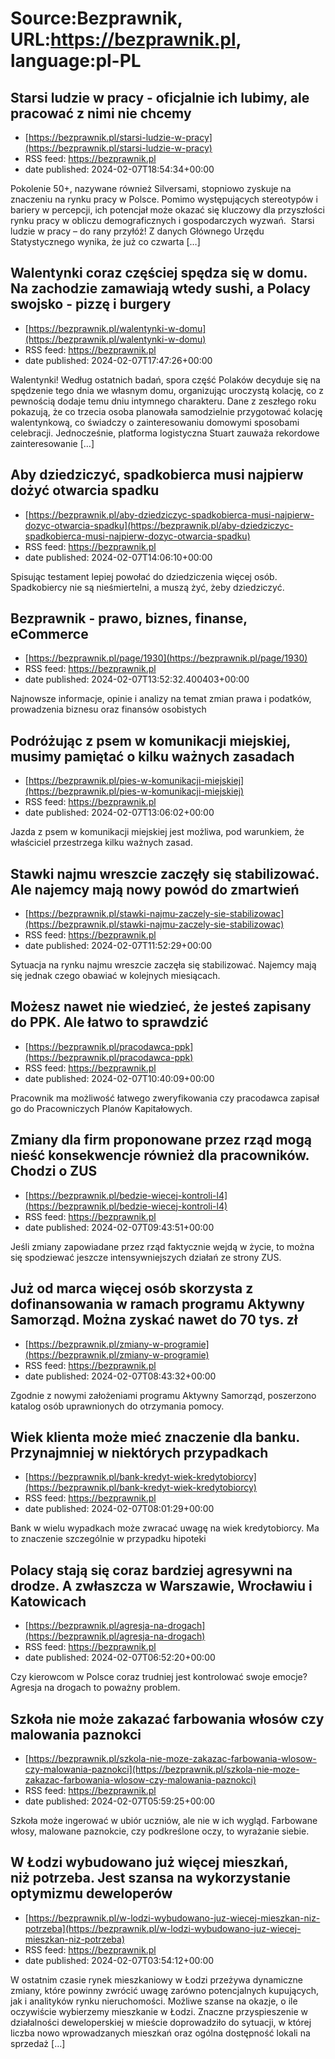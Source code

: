 # Source:Bezprawnik, URL:https://bezprawnik.pl, language:pl-PL

## Starsi ludzie w pracy - oficjalnie ich lubimy, ale pracować z nimi nie chcemy
 - [https://bezprawnik.pl/starsi-ludzie-w-pracy](https://bezprawnik.pl/starsi-ludzie-w-pracy)
 - RSS feed: https://bezprawnik.pl
 - date published: 2024-02-07T18:54:34+00:00

Pokolenie 50+, nazywane również Silversami, stopniowo zyskuje na znaczeniu na rynku pracy w Polsce. Pomimo występujących stereotypów i bariery w percepcji, ich potencjał może okazać się kluczowy dla przyszłości rynku pracy w obliczu demograficznych i gospodarczych wyzwań.  Starsi ludzie w pracy – do rany przyłóż! Z danych Głównego Urzędu Statystycznego wynika, że już co czwarta […]

## Walentynki coraz częściej spędza się w domu. Na zachodzie zamawiają wtedy sushi, a Polacy swojsko - pizzę i burgery
 - [https://bezprawnik.pl/walentynki-w-domu](https://bezprawnik.pl/walentynki-w-domu)
 - RSS feed: https://bezprawnik.pl
 - date published: 2024-02-07T17:47:26+00:00

Walentynki! Według ostatnich badań, spora część Polaków decyduje się na spędzenie tego dnia we własnym domu, organizując uroczystą kolację, co z pewnością dodaje temu dniu intymnego charakteru. Dane z zeszłego roku pokazują, że co trzecia osoba planowała samodzielnie przygotować kolację walentynkową, co świadczy o zainteresowaniu domowymi sposobami celebracji. Jednocześnie, platforma logistyczna Stuart zauważa rekordowe zainteresowanie […]

## Aby dziedziczyć, spadkobierca musi najpierw dożyć otwarcia spadku
 - [https://bezprawnik.pl/aby-dziedziczyc-spadkobierca-musi-najpierw-dozyc-otwarcia-spadku](https://bezprawnik.pl/aby-dziedziczyc-spadkobierca-musi-najpierw-dozyc-otwarcia-spadku)
 - RSS feed: https://bezprawnik.pl
 - date published: 2024-02-07T14:06:10+00:00

Spisując testament lepiej powołać do dziedziczenia więcej osób. Spadkobiercy nie są nieśmiertelni, a muszą żyć, żeby dziedziczyć.

## Bezprawnik - prawo, biznes, finanse, eCommerce
 - [https://bezprawnik.pl/page/1930](https://bezprawnik.pl/page/1930)
 - RSS feed: https://bezprawnik.pl
 - date published: 2024-02-07T13:52:32.400403+00:00

Najnowsze informacje, opinie i analizy na temat zmian prawa i podatków, prowadzenia biznesu oraz finansów osobistych

## Podróżując z psem w komunikacji miejskiej, musimy pamiętać o kilku ważnych zasadach
 - [https://bezprawnik.pl/pies-w-komunikacji-miejskiej](https://bezprawnik.pl/pies-w-komunikacji-miejskiej)
 - RSS feed: https://bezprawnik.pl
 - date published: 2024-02-07T13:06:02+00:00

Jazda z psem w komunikacji miejskiej jest możliwa, pod warunkiem, że właściciel przestrzega kilku ważnych zasad.

## Stawki najmu wreszcie zaczęły się stabilizować. Ale najemcy mają nowy powód do zmartwień
 - [https://bezprawnik.pl/stawki-najmu-zaczely-sie-stabilizowac](https://bezprawnik.pl/stawki-najmu-zaczely-sie-stabilizowac)
 - RSS feed: https://bezprawnik.pl
 - date published: 2024-02-07T11:52:29+00:00

Sytuacja na rynku najmu wreszcie zaczęła się stabilizować. Najemcy mają się jednak czego obawiać w kolejnych miesiącach.

## Możesz nawet nie wiedzieć, że jesteś zapisany do PPK. Ale łatwo to sprawdzić
 - [https://bezprawnik.pl/pracodawca-ppk](https://bezprawnik.pl/pracodawca-ppk)
 - RSS feed: https://bezprawnik.pl
 - date published: 2024-02-07T10:40:09+00:00

Pracownik ma możliwość łatwego zweryfikowania czy pracodawca zapisał go do Pracowniczych Planów Kapitałowych.

## Zmiany dla firm proponowane przez rząd mogą nieść konsekwencje również dla pracowników. Chodzi o ZUS
 - [https://bezprawnik.pl/bedzie-wiecej-kontroli-l4](https://bezprawnik.pl/bedzie-wiecej-kontroli-l4)
 - RSS feed: https://bezprawnik.pl
 - date published: 2024-02-07T09:43:51+00:00

Jeśli zmiany zapowiadane przez rząd faktycznie wejdą w życie, to można się spodziewać jeszcze intensywniejszych działań ze strony ZUS.

## Już od marca więcej osób skorzysta z dofinansowania w ramach programu Aktywny Samorząd. Można zyskać nawet do 70 tys. zł
 - [https://bezprawnik.pl/zmiany-w-programie](https://bezprawnik.pl/zmiany-w-programie)
 - RSS feed: https://bezprawnik.pl
 - date published: 2024-02-07T08:43:32+00:00

Zgodnie z nowymi założeniami programu Aktywny Samorząd, poszerzono katalog osób uprawnionych do otrzymania pomocy.

## Wiek klienta może mieć znaczenie dla banku. Przynajmniej w niektórych przypadkach
 - [https://bezprawnik.pl/bank-kredyt-wiek-kredytobiorcy](https://bezprawnik.pl/bank-kredyt-wiek-kredytobiorcy)
 - RSS feed: https://bezprawnik.pl
 - date published: 2024-02-07T08:01:29+00:00

Bank w wielu wypadkach może zwracać uwagę na wiek kredytobiorcy. Ma to znaczenie szczególnie w przypadku hipoteki

## Polacy stają się coraz bardziej agresywni na drodze. A zwłaszcza w Warszawie, Wrocławiu i Katowicach
 - [https://bezprawnik.pl/agresja-na-drogach](https://bezprawnik.pl/agresja-na-drogach)
 - RSS feed: https://bezprawnik.pl
 - date published: 2024-02-07T06:52:20+00:00

Czy kierowcom w Polsce coraz trudniej jest kontrolować swoje emocje? Agresja na drogach to poważny problem.

## Szkoła nie może zakazać farbowania włosów czy malowania paznokci
 - [https://bezprawnik.pl/szkola-nie-moze-zakazac-farbowania-wlosow-czy-malowania-paznokci](https://bezprawnik.pl/szkola-nie-moze-zakazac-farbowania-wlosow-czy-malowania-paznokci)
 - RSS feed: https://bezprawnik.pl
 - date published: 2024-02-07T05:59:25+00:00

Szkoła może ingerować w ubiór uczniów, ale nie w ich wygląd. Farbowane włosy, malowane paznokcie, czy podkreślone oczy, to wyrażanie siebie.

## W Łodzi wybudowano już więcej mieszkań, niż potrzeba. Jest szansa na wykorzystanie optymizmu deweloperów
 - [https://bezprawnik.pl/w-lodzi-wybudowano-juz-wiecej-mieszkan-niz-potrzeba](https://bezprawnik.pl/w-lodzi-wybudowano-juz-wiecej-mieszkan-niz-potrzeba)
 - RSS feed: https://bezprawnik.pl
 - date published: 2024-02-07T03:54:12+00:00

W ostatnim czasie rynek mieszkaniowy w Łodzi przeżywa dynamiczne zmiany, które powinny zwrócić uwagę zarówno potencjalnych kupujących, jak i analityków rynku nieruchomości. Możliwe szanse na okazje, o ile oczywiście wybierzemy mieszkanie w Łodzi. Znaczne przyspieszenie w działalności deweloperskiej w mieście doprowadziło do sytuacji, w której liczba nowo wprowadzanych mieszkań oraz ogólna dostępność lokali na sprzedaż […]


